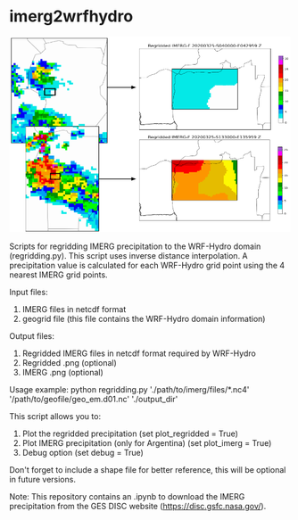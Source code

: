 # imerg2wrfhydro

![banner](regidding_example.png)

Scripts for regridding IMERG precipitation to the WRF-Hydro domain (regridding.py).
This script uses inverse distance interpolation. A precipitation value is calculated for each WRF-Hydro grid point using the 4 nearest IMERG grid points.


Input files:
1) IMERG files in netcdf format
2) geogrid file (this file contains the WRF-Hydro domain information)


Output files:
1) Regridded IMERG files in netcdf format required by WRF-Hydro
2) Regridded .png (optional)
3) IMERG .png (optional)


Usage example:
python regridding.py './path/to/imerg/files/*.nc4' '/path/to/geofile/geo_em.d01.nc' './output_dir'


This script allows you to:
1) Plot the regridded precipitation (set plot_regridded = True)
2) Plot IMERG precipitation (only for Argentina) (set plot_imerg = True)
3) Debug option (set debug = True)

Don't forget to include a shape file for better reference, this will be optional in future versions.

Note: This repository contains an .ipynb to download the IMERG precipitation from the GES DISC website (https://disc.gsfc.nasa.gov/).
